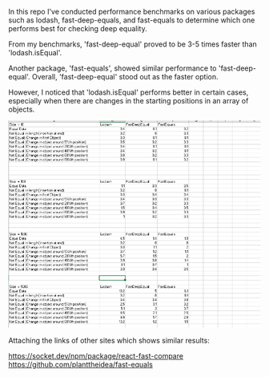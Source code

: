 In this repo I've conducted performance benchmarks on various packages such as lodash, fast-deep-equals, and fast-equals to determine which one performs best for checking deep equality.

From my benchmarks, 'fast-deep-equal' proved to be 3-5 times faster than 'lodash.isEqual'.

Another package, 'fast-equals', showed similar performance to 'fast-deep-equal'. Overall, 'fast-deep-equal' stood out as the faster option. 

However, I noticed that 'lodash.isEqual' performs better in certain cases, especially when there are changes in the starting positions in an array of objects. 

![Bencmarking Results - Below timings are in millisecs](image.png)

Attaching the links of other sites which shows similar results:

https://socket.dev/npm/package/react-fast-compare
https://github.com/planttheidea/fast-equals   

